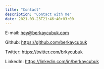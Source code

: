 ```yaml
---
title: "Contact"
description: "Contact with me"
date: 2021-03-23T21:46:40+03:00
---
```


E-mail: hey@berkaycubuk.com

Github: https://github.com/berkaycubuk

Twitter: https://twitter.com/brkycubuk

LinkedIn: https://linkedin.com/in/berkaycubuk
